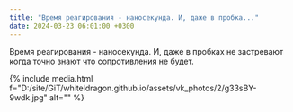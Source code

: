```yaml
---
title: "Время реагирования - наносекунда. И, даже в пробка..."
date: 2024-03-23 06:01:00 +0300
---
```


Время реагирования - наносекунда. И, даже в пробках не застревают когда точно знают что сопротивления не будет.

{% include media.html f="D:/site/GiT/whiteldragon.github.io/assets/vk_photos/2/g33sBY-9wdk.jpg" alt="" %}
